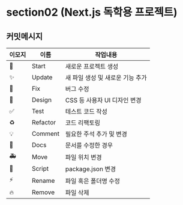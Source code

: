 # section02 (Next.js 독학용 프로젝트)


## 커밋메시지

|이모지|이름|작업내용|
|---|--|---|
|🎉|Start|새로운 프로젝트 생성|
|✨|Update|새 파일 생성 및 새로운 기능 추가|
|🐛|Fix|버그 수정|
|💄|Design|CSS 등 사용자 UI 디자인 변경|
|✅|Test|테스트 코드 작성|
|♻️|Refactor|코드 리팩토링|
|💡|Comment|필요한 주석 추가 및 변경|
|📝|Docs|문서를 수정한 경우|
|🚑|Move|파일 위치 변경|
|🔨|Script|package.json 변경|
|⚡️|Rename|파일 혹은 폴더명 수정|
|🔥|Remove|파일 삭제|